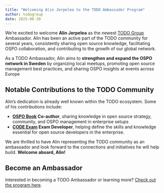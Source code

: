 ```yaml
---
title: "Welcoming Alin Jerpelea to the TODO Ambassador Program"
author: todogroup
date: 2025-06-30
---
```


We’re excited to welcome **Alin Jerpelea** as the newest [TODO Group](https://todogroup.org) Ambassador. Alin has been an active part of the TODO community for several years, consistently sharing open source knowledge, facilitating OSPO collaboration, and contributing to the growth of our global network.

As a TODO Ambassador, Alin aims to **strengthen and expand the OSPO network in Sweden** by organizing local meetups, promoting open source management best practices, and sharing OSPO insights at events across Europe

## Notable Contributions to the TODO Community

Alin’s dedication is already well known within the TODO ecosystem. Some of his contributions include:

- **[OSPO Book](https://ospobook.todogroup.org/) Co-author**, sharing knowledge in open source strategy, community, and OSPO management in enterprise setups
- **[CODE Exam](https://opensource.org/blog/advance-your-career-and-organization-with-the-code-certification) Exam Developer**, helping define the skills and knowledge essential for open source developers in the enterprise.

We are thrilled to have Alin representing the TODO community as an ambassador and look forward to the connections and initiatives he will help build. **Welcome aboard, Alin!**

## Become an Ambassador

Interested in becoming a TODO Ambassador or learning more? [Check out the program here](https://todogroup.org/community/ambassadors/).
